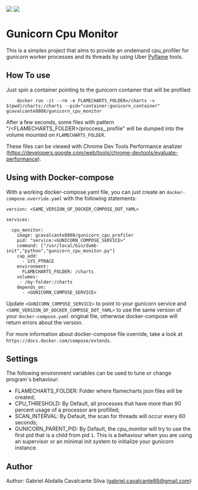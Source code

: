 [![](https://images.microbadger.com/badges/image/gcavalcante8808/gunicorn_cpu_profiler.svg)](https://microbadger.com/images/gcavalcante8808/krb5-server "Get your own image badge on microbadger.com")
[![](https://images.microbadger.com/badges/version/gcavalcante8808/gunicorn_cpu_profiler.svg)](https://microbadger.com/images/gcavalcante8808/krb5-server "Get your own version badge on microbadger.com")

# Gunicorn Cpu Monitor

This is a simples project that aims to provide an ondemand cpu_profiler for gunicorn worker processes and its threads by using Uber [Pyflame](https://github.com/uber/pyflame) tools.

## How To use

Just spin a container pointing to the gunicorn container that will be profiled:

```
    docker run -it --rm -e FLAMECHARTS_FOLDER=/charts -v $(pwd)/charts:/charts --pid="container:gunicorn_container" gcavalcante8808/gunicorn_cpu_monitor
```

After a few seconds, some files with pattern "/<FLAMECHARTS_FOLDER>/proccess_<PID>.profile" will be dumped into the volume mounted on `FLAMECHARTS_FOLDER`.

These files can be viewed with Chrome Dev Tools Performance analizer (https://developers.google.com/web/tools/chrome-devtools/evaluate-performance).

## Using with Docker-compose

With a working docker-compose.yaml file, you can just create an `docker-compose.override.yaml` with the following statements:

```
version: <SAME_VERSION_OF_DOCKER_COMPOSE_DOT_YAML>

services:

  cpu_monitor:
    image: gcavalcante8808/gunicorn_cpu_profiler
    pid: "service:<GUNICORN_COMPOSE_SERVICE>"
    command: ["/usr/local/bin/dumb-init","python","gunicorn_cpu_monitor.py"]
    cap_add:
      - SYS_PTRACE
    environment:
      FLAMECHARTS_FOLDER: /charts
    volumes:
     - /my-folder:/charts
    depends_on:
      - <GUNICORN_COMPOSE_SERVICE>
```

Update `<GUNICORN_COMPOSE_SERVICE>` to point to your gunicorn service and `<SAME_VERSION_OF_DOCKER_COMPOSE_DOT_YAML>` to use the same version of your `docker-compose.yaml` original file,
otherwise docker-compose will return errors about the version.

For more information about docker-compose file override, take a look at `https://docs.docker.com/compose/extends`.

## Settings

The following environment variables can be used to tune or change program`s behaviour:

 * FLAMECHARTS_FOLDER: Folder where flamecharts json files will be created;
 * CPU_THRESHOLD: By Default, all processes that have more than 90 percent usage of a processor are profilled;
 * SCAN_INTERVAL: By Default, the scan for threads will occur every 60 seconds;
 * GUNICORN_PARENT_PID:  By Default, the cpu_monitor will try to use the first pid that is a child from pid `1`. This is a behaviour when you are using an supervisor or an minimal init system to initialize your gunicorn instance.


Author
------

Author: Gabriel Abdalla Cavalcante Silva (gabriel.cavalcante88@gmail.com)
